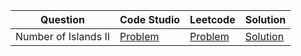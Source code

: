| Question             | Code Studio                                                                   | Leetcode    | Solution                          |
| -------------------- | ----------------------------------------------------------------------------- | ----------- | --------------------------------- |
| Number of Islands II | [Problem](https://www.codingninjas.com/studio/problems/largest-island_840701) | [Problem]() | [Solution](NumberOfIslands2.java) |
